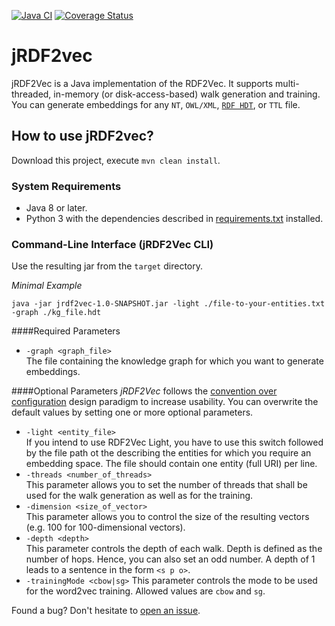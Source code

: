 [![Java CI](https://github.com/dwslab/jRDF2Vec/workflows/Java%20CI/badge.svg)](https://github.com/dwslab/jRDF2Vec/actions)
[![Coverage Status](https://coveralls.io/repos/github/dwslab/jRDF2Vec/badge.svg?branch=master)](https://coveralls.io/github/dwslab/jRDF2Vec?branch=master)

# jRDF2vec
jRDF2Vec is a Java implementation of the RDF2Vec. 
It supports multi-threaded, in-memory (or disk-access-based) walk generation and training.
You can generate embeddings for any `NT`, `OWL/XML`, [`RDF HDT`](http://www.rdfhdt.org/), or `TTL` file.

## How to use jRDF2vec?
Download this project, execute `mvn clean install`. 

### System Requirements
- Java 8 or later.
- Python 3 with the dependencies described in [requirements.txt](/src/main/resources/requirements.txt) installed.

### Command-Line Interface (jRDF2Vec CLI)
Use the resulting jar from the `target` directory.

*Minimal Example*
```
java -jar jrdf2vec-1.0-SNAPSHOT.jar -light ./file-to-your-entities.txt -graph ./kg_file.hdt
```

####Required Parameters
- `-graph <graph_file>`<br/>
The file containing the knowledge graph for which you want to generate embeddings.

####Optional Parameters
*jRDF2Vec* follows the <a href="https://en.wikipedia.org/wiki/Convention_over_configuration">convention over 
configuration</a> design paradigm to increase usability. You can overwrite the default values by setting one or more
optional parameters.
- `-light <entity_file>`<br/>
If you intend to use RDF2Vec Light, you have to use this switch followed by the file path ot the describing the entities
for which you require an embedding space. The file should contain one entity (full URI) per line.
- `-threads <number_of_threads>`<br/>
This parameter allows you to set the number of threads that shall be used for the walk generation as well as for the 
training.
- `-dimension <size_of_vector>`<br/>
This parameter allows you to control the size of the resulting vectors (e.g. 100 for 100-dimensional vectors).
- `-depth <depth>`<br/>
This parameter controls the depth of each walk. Depth is defined as the number of hops. Hence, you can also set an odd
number. A depth of 1 leads to a sentence in the form `<s p o>`.
- `-trainingMode <cbow|sg>`
This parameter controls the mode to be used for the word2vec training. Allowed values are `cbow` and `sg`.

Found a bug? Don't hesitate to <a href="https://github.com/dwslab/jRDF2Vec/issues">open an issue</a>.